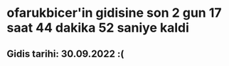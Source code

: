 # ofarukbicer'in gidisine son 2 gun 17 saat 44 dakika 52 saniye kaldi

## Gidis tarihi: 30.09.2022 :(